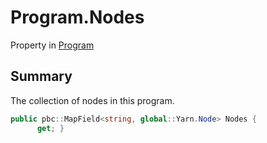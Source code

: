 # Program.Nodes

Property in [Program](/api/csharp/yarn.program.md)

## Summary


The collection of nodes in this program.


```csharp
public pbc::MapField<string, global::Yarn.Node> Nodes {
      get; }
```

